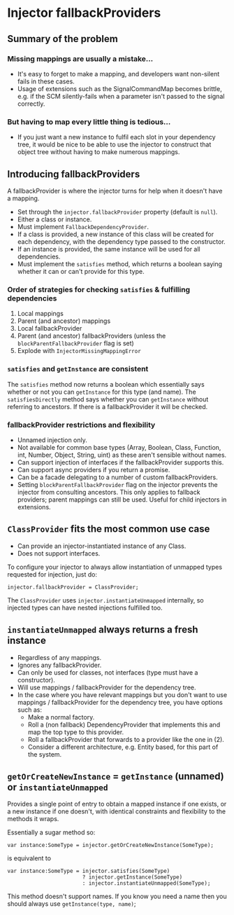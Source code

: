 # Injector fallbackProviders

## Summary of the problem

### Missing mappings are usually a mistake...

- It's easy to forget to make a mapping, and developers want non-silent fails in these cases.
- Usage of extensions such as the SignalCommandMap becomes brittle, e.g. if the SCM silently-fails when a parameter isn't passed to the signal correctly.

### But having to map every little thing is tedious...

- If you just want a new instance to fulfil each slot in your dependency tree, it would be nice to be able to use the injector to construct that object tree without having to make numerous mappings.

## Introducing fallbackProviders

A fallbackProvider is where the injector turns for help when it doesn't have a mapping.

- Set through the `injector.fallbackProvider` property (default is `null`).
- Either a class or instance.
- Must implement `FallbackDependencyProvider`.
- If a class is provided, a new instance of this class will be created for each dependency, with the dependency type passed to the constructor.
- If an instance is provided, the same instance will be used for all dependencies.
- Must implement the `satisfies` method, which returns a boolean saying whether it can or can't provide for this type.

### Order of strategies for checking `satisfies` & fulfilling dependencies

1. Local mappings
2. Parent (and ancestor) mappings
3. Local fallbackProvider
4. Parent (and ancestor) fallbackProviders (unless the `blockParentFallbackProvider` flag is set)
5. Explode with `InjectorMissingMappingError`

### `satisfies` and `getInstance` are consistent

The `satisfies` method now returns a boolean which essentially says whether or not you can `getInstance` for this type (and name).
The `satisfiesDirectly` method says whether you can `getInstance` without referring to ancestors.
If there is a fallbackProvider it will be checked.

### fallbackProvider restrictions and flexibility

- Unnamed injection only.
- Not available for common base types (Array, Boolean, Class, Function, int, Number, Object, String, uint) as these aren't sensible without names.
- Can support injection of interfaces if the fallbackProvider supports this.
- Can support async providers if you return a promise.
- Can be a facade delegating to a number of custom fallbackProviders.
- Setting `blockParentFallbackProvider` flag on the injector prevents the injector from consulting ancestors. This only applies to fallback providers; parent mappings can still be used. Useful for child injectors in extensions.

## `ClassProvider` fits the most common use case

- Can provide an injector-instantiated instance of any Class.
- Does not support interfaces.

To configure your injector to always allow instantiation of unmapped types requested for injection, just do:

	injector.fallbackProvider = ClassProvider;
	
The `ClassProvider` uses `injector.instantiateUnmapped` internally, so injected types can have nested injections fulfilled too.

## `instantiateUnmapped` always returns a fresh instance

- Regardless of any mappings.
- Ignores any fallbackProvider.
- Can only be used for classes, not interfaces (type must have a constructor).
- Will use mappings / fallbackProvider for the dependency tree.
- In the case where you have relevant mappings but you don't want to use mappings / fallbackProvider for the dependency tree, you have options such as:
	* Make a normal factory.
	* Roll a (non fallback) DependencyProvider that implements this and map the top type to this provider.
	* Roll a fallbackProvider that forwards to a provider like the one in (2).
	* Consider a different architecture, e.g. Entity based, for this part of the system.

## `getOrCreateNewInstance` = `getInstance` (unnamed) or `instantiateUnmapped`

Provides a single point of entry to obtain a mapped instance if one exists, or a new instance if one doesn't, with identical constraints and flexibility to the methods it wraps.

Essentially a sugar method so:

	var instance:SomeType = injector.getOrCreateNewInstance(SomeType);
	
is equivalent to
	
	var instance:SomeType = injector.satisfies(SomeType)
							? injector.getInstance(SomeType)
							: injector.instantiateUnmapped(SomeType);

This method doesn't support names. If you know you need a name then you should always use `getInstance(type, name)`;